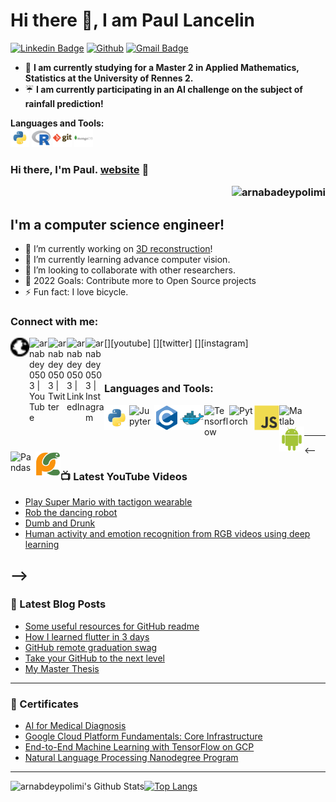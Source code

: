 <!--
**plancelin/plancelin** is a ✨ _special_ ✨ repository because its `README.md` (this file) appears on your GitHub profile.

Here are some ideas to get you started:

- 🔭 I’m currently working on ...
- 🌱 I’m currently learning ...
- 👯 I’m looking to collaborate on ...
- 🤔 I’m looking for help with ...
- 💬 Ask me about ...
- 📫 How to reach me: ...
- 😄 Pronouns: ...
- ⚡ Fun fact: ...
-->

# Hi there 👋, I am Paul Lancelin

[![Linkedin Badge](https://img.shields.io/badge/LinkedIn-0077B5?style=for-the-badge&logo=linkedin&logoColor=white)](https://www.linkedin.com/in/paul-lancelin)
[![Github](https://img.shields.io/badge/GitHub-100000?style=for-the-badge&logo=github&logoColor=white)](https://github.com/plancelin)
[![Gmail Badge](https://img.shields.io/badge/Gmail-D14836?style=for-the-badge&logo=gmail&logoColor=white)](mailto:paul.apb.lancelin@gmail.com)

- 🔭 **I am currently studying for a Master 2 in Applied Mathematics, Statistics at the University of Rennes 2.**
- ☔️ **I am currently participating in an AI challenge on the subject of rainfall prediction!**

**Languages and Tools:**  
<img height="30" src="https://github.com/Pythunder/explore/blob/80688e429a7d4ef2fca1e82350fe8e3517d3494d/topics/python/python.png">
<img height="30" src="https://github.com/Pythunder/explore/blob/80688e429a7d4ef2fca1e82350fe8e3517d3494d/topics/r/r.png">
<img height="30" src="https://github.com/Pythunder/explore/blob/80688e429a7d4ef2fca1e82350fe8e3517d3494d/topics/git/git.png">
<img height="30" src="https://github.com/Pythunder/explore/blob/80688e429a7d4ef2fca1e82350fe8e3517d3494d/topics/mongodb/mongodb.png">

<!--
**arnabdeypolimi/arnabdeypolimi** is a ✨ _special_ ✨ repository because its `README.md` (this file) appears on your GitHub profile.

Here are some ideas to get you started:

- 🔭 I’m currently working on ...
- 🌱 I’m currently learning ...
- 👯 I’m looking to collaborate on ...
- 🤔 I’m looking for help with ...
- 💬 Ask me about ...
- 📫 How to reach me: ...
- 😄 Pronouns: ...
- ⚡ Fun fact: ...
-->

### Hi there, I'm Paul. [website] 👋 <p align="right"> <img src="https://komarev.com/ghpvc/?username=arnabadeypolimi" alt="arnabadeypolimi" /> </p>

## I'm a computer science engineer!
- 🔭 I’m currently working on [3D reconstruction][website]!
- 🌱 I’m currently learning advance computer vision.
- 👯 I’m looking to collaborate with other researchers.
- 🥅 2022 Goals: Contribute more to Open Source projects
- ⚡ Fun fact: I love bicycle.

### Connect with me:

[<img align="left" alt="arnabdey.co" width="30px" src="https://raw.githubusercontent.com/iconic/open-iconic/master/svg/globe.svg" />][website]
[<img align="left" alt="arnabdey0503 | YouTube" width="30px" src="https://cdn.jsdelivr.net/npm/simple-icons@v3/icons/youtube.svg" />][youtube]
[<img align="left" alt="arnabdey0503 | Twitter" width="30px" src="https://cdn.jsdelivr.net/npm/simple-icons@v3/icons/twitter.svg" />][twitter]
[<img align="left" alt="arnabdey0503 | LinkedIn" width="30px" src="https://cdn.jsdelivr.net/npm/simple-icons@v3/icons/linkedin.svg" />][linkedin]
[<img align="left" alt="arnabdey0503 | Instagram" width="30px" src="https://cdn.jsdelivr.net/npm/simple-icons@v3/icons/instagram.svg" />][instagram]

<br />

### Languages and Tools:

[<img align="left" alt="Python" width="40px" src="https://raw.githubusercontent.com/github/explore/80688e429a7d4ef2fca1e82350fe8e3517d3494d/topics/python/python.png"/>][github]
[<img align="left" alt="Jupyter" width="40px" src="https://upload.wikimedia.org/wikipedia/commons/thumb/3/38/Jupyter_logo.svg/883px-Jupyter_logo.svg.png"/>][github]
[<img align="left" alt="C++" width="40px" src="https://github.com/devicons/devicon/blob/master/icons/c/c-original.svg"/>][github]
[<img align="left" alt="Docker" width="40px" src="https://github.com/devicons/devicon/blob/master/icons/docker/docker-original.svg"/>][github]
[<img align="left" alt="Tensorflow" width="40px" src="https://upload.wikimedia.org/wikipedia/commons/thumb/2/2d/Tensorflow_logo.svg/1200px-Tensorflow_logo.svg.png"/>][github]
[<img align="left" alt="Pytorch" width="40px" src="https://pytorch.org/assets/images/pytorch-logo.png"/>][github]
[<img align="left" alt="JavaScript" width="40px" src="https://github.com/devicons/devicon/blob/master/icons/javascript/javascript-original.svg"/>][github]
[<img align="left" alt="Matlab" width="40px" src="https://upload.wikimedia.org/wikipedia/commons/thumb/2/21/Matlab_Logo.png/667px-Matlab_Logo.png"/>][github]
[<img align="left" alt="Android" width="40px" src="https://github.com/devicons/devicon/blob/master/icons/android/android-original.svg"/>][github]
[<img align="left" alt="Pandas" width="40px" src="https://upload.wikimedia.org/wikipedia/commons/thumb/e/ed/Pandas_logo.svg/1200px-Pandas_logo.svg.png"/>][github]
[<img align="left" alt="PyCharm" width="40px" src="https://github.com/devicons/devicon/blob/master/icons/pycharm/pycharm-original.svg"/>][github]


<br />
<br />

---
<--
### 📺 Latest YouTube Videos
<!-- YOUTUBE:START -->
- [Play Super Mario with tactigon wearable](https://www.youtube.com/watch?v=xfQgpLawecE)
- [Rob the dancing robot](https://www.youtube.com/watch?v=9PGyFX9Jxzc)
- [Dumb and Drunk](https://www.youtube.com/watch?v=fhXRA7hcF5M)
- [Human activity and emotion recognition from RGB videos using deep learning](https://www.youtube.com/watch?v=C1PsTutNbCw)
<!-- YOUTUBE:END -->
-->
---

### 📕 Latest Blog Posts
<!-- BLOG-POST-LIST:START -->
- [Some useful resources for GitHub readme](https://dev.to/arnabdeypolimi/some-useful-resources-for-github-readme-122c)
- [How I learned flutter in 3 days](https://dev.to/arnabdeypolimi/how-i-learned-flutter-in-3-days-5df4)
- [GitHub remote graduation swag](https://dev.to/arnabdeypolimi/github-remote-graduation-swag-56j4)
- [Take your GitHub to the next level](https://dev.to/arnabdeypolimi/take-your-github-to-the-next-level-2egb)
- [My Master Thesis](https://dev.to/arnabdeypolimi/placeholder-title-2jcp)
<!-- BLOG-POST-LIST:END -->

---
### 📜 Certificates

- [AI for Medical Diagnosis](https://www.coursera.org/account/accomplishments/certificate/G6JEG9N5XDXN)
- [Google Cloud Platform Fundamentals: Core Infrastructure](https://www.coursera.org/account/accomplishments/certificate/M8AKYRJEV6DJ)
- [End-to-End Machine Learning with TensorFlow on GCP](https://www.coursera.org/account/accomplishments/certificate/ND9YXC97CAWM)
- [Natural Language Processing Nanodegree Program](https://confirm.udacity.com/SDJ9EF5F)

---

<img align="left" alt="arnabdeypolimi's Github Stats" src="https://github-readme-stats.vercel.app/api?username=arnabdeypolimi&show_icons=true&hide_border=true" />

[![Top Langs](https://github-readme-stats.vercel.app/api/top-langs/?username=arnabdeypolimi&show_icons=true&hide_border=true)](https://github.com/arnabdeypolimi)


[website]: https://arnabdey.co/career-portfolio.html
[linkedin]: https://www.linkedin.com/in/paul-lancelin
[github]:  https://github.com/plancelin

